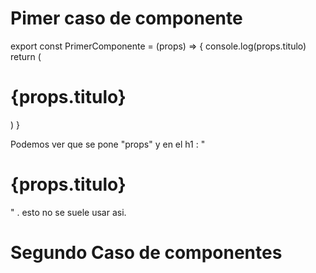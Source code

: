 # Pimer caso de componente

export const PrimerComponente = (props) => {
console.log(props.titulo)
return (

<h1>{props.titulo}</h1>
)
}

<p>Podemos ver que se pone "props" y en el h1 : "<h1>{props.titulo}</h1>"
. esto no se suele usar asi. <p/>

# Segundo Caso de componentes
